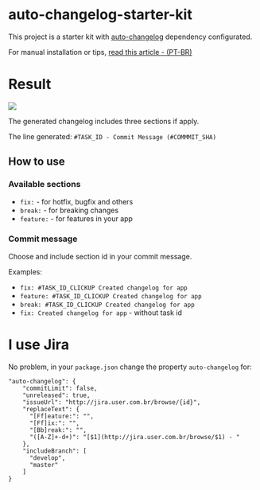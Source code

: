# auto-changelog-starter-kit

This project is a starter kit with [auto-changelog](https://www.npmjs.com/package/auto-changelog) dependency configurated.

For manual installation or tips, [read this article - (PT-BR)](https://medium.com/@tiagoboeing/automatizando-gera%C3%A7%C3%A3o-de-changelogs-em-seus-projetos-nodejs-a4d2300c49d3)

# Result

![](https://miro.medium.com/max/1184/1*ABit6gC--YP_oETQwjhi7w.png)

The generated changelog includes three sections if apply.

The line generated: `#TASK_ID - Commit Message (#COMMMIT_SHA)`

## How to use

### Available sections

- `fix:` - for hotfix, bugfix and others
- `break:` - for breaking changes
- `feature:` - for features in your app

### Commit message

Choose and include section id in your commit message.

Examples:

- `fix: #TASK_ID_CLICKUP Created changelog for app` 
- `feature: #TASK_ID_CLICKUP Created changelog for app` 
- `break: #TASK_ID_CLICKUP Created changelog for app` 
- `fix: Created changelog for app` - without task id

# I use Jira

No problem, in your `package.json` change the property `auto-changelog` for:

```
"auto-changelog": {
    "commitLimit": false,
    "unreleased": true,
    "issueUrl": "http://jira.user.com.br/browse/{id}",
    "replaceText": {
      "[Ff]eature:": "",
      "[Ff]ix:": "",
      "[Bb]reak:": "",
      "([A-Z]+-d+)": "[$1](http://jira.user.com.br/browse/$1) - "
    },
    "includeBranch": [
      "develop",
      "master"
    ]
}
```
